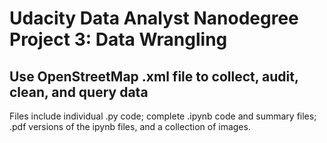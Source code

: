 # Udacity Data Analyst Nanodegree Project 3: Data Wrangling
## Use OpenStreetMap .xml file to collect, audit, clean, and query data

Files include individual .py code; complete .ipynb code and summary files; .pdf versions of the ipynb files, and a collection of images.

